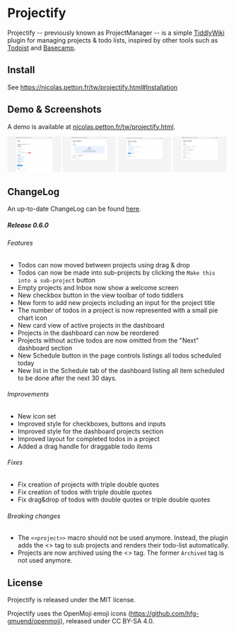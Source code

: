 # Projectify

Projectify -- previously known as ProjectManager -- is a simple
[TiddlyWiki](https://tiddlywiki.com) plugin for managing projects & todo lists,
inspired by other tools such as [Todoist](https://todoist.com) and
[Basecamp](https://basecamp.com).

## Install

See https://nicolas.petton.fr/tw/projectify.html#Installation

## Demo & Screenshots

A demo is available at
[nicolas.petton.fr/tw/projectify.html](https://nicolas.petton.fr/tw/projectify.html).

<a href="./screenshots/dashboard.png"><img src="./screenshots/dashboard.png" width="24%" alt="Dashboard"/></a>
<a href="./screenshots/new-project.png"><img src="./screenshots/new-project.png" width="24%" alt="New project"/></a>
<a href="./screenshots/add-todo.png"><img src="./screenshots/add-todo.png" width="24%" alt="add-todo"/></a>
<a href="./screenshots/project-with-todos.png"><img src="./screenshots/project-with-todos.png" width="24%" alt="Project with todos"/></a>

## ChangeLog

An up-to-date ChangeLog can be found [here](./plugins/projectify/tiddlers/changelog.tid).

##### Release 0.6.0

###### Features

* Todos can now moved between projects using drag & drop
* Todos can now be made into sub-projects by clicking the `Make this into a sub-project` button
* Empty projects and Inbox now show a welcome screen
* New checkbox button in the view toolbar of todo tiddlers
* New form to add new projects including an input for the project title
* The number of todos in a project is now represented with a small pie chart icon
* New card view of active projects in the dashboard
* Projects in the dashboard can now be reordered
* Projects without active todos are now omitted from the "Next" dashboard section
* New Schedule button in the page controls listings all todos scheduled today
* New list in the Schedule tab of the dashboard listing all item scheduled to be done after the next 30 days.

###### Improvements

* New icon set
* Improved style for checkboxes, buttons and inputs
* Improved style for the dashboard projects section
* Improved layout for completed todos in a project
* Added a drag handle for draggable todo items

###### Fixes

* Fix creation of projects with triple double quotes
* Fix creation of todos with triple double quotes
* Fix drag&drop of todos with double quotes or triple double quotes

###### Breaking changes

* The `<<project>>` macro should not be used anymore. Instead, the plugin adds the <<tag SubProject>> tag to sub projects and renders their todo-list automatically.
* Projects are now archived using the <<tag done>> tag. The former `Archived` tag is not used anymore.

## License

Projectify is released under the MIT license.

Projectify uses the OpenMoji emoji icons
(https://github.com/hfg-gmuend/openmoji), released under CC BY-SA 4.0.
